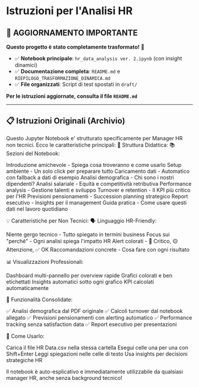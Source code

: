 # Istruzioni per l'Analisi HR

## 🔄 **AGGIORNAMENTO IMPORTANTE**

**Questo progetto è stato completamente trasformato!** 🎉

- ✅ **Notebook principale**: `hr_data_analysis ver. 2.ipynb` (con insight dinamici)
- ✅ **Documentazione completa**: `README.md` e `RIEPILOGO_TRASFORMAZIONE_DINAMICA.md`
- ✅ **File organizzati**: Script di test spostati in `draft/`

**Per le istruzioni aggiornate, consulta il file `README.md`**

---

## 📋 **Istruzioni Originali** (Archivio)

Questo Jupyter Notebook e' strutturato specificamente per Manager HR non tecnici.
Ecco le caratteristiche principali:
🎯 Struttura Didattica:
📚 Sezioni del Notebook:

Introduzione amichevole - Spiega cosa troveranno e come usarlo
Setup ambiente - Un solo click per preparare tutto
Caricamento dati - Automatico con fallback a dati di esempio
Analisi demografica - Chi sono i nostri dipendenti?
Analisi salariale - Equità e competitività retributiva
Performance analysis - Gestione talenti e sviluppo
Turnover e retention - Il KPI più critico per l'HR
Previsioni pensionamenti - Succession planning strategico
Report esecutivo - Insights per il management
Guida pratica - Come usare questi dati nel lavoro quotidiano

💡 Caratteristiche per Non Tecnici:
🗣️ Linguaggio HR-Friendly:

Niente gergo tecnico - Tutto spiegato in termini business
Focus sui "perché" - Ogni analisi spiega l'impatto HR
Alert colorati - 🔴 Critico, 🟡 Attenzione, ✅ OK
Raccomandazioni concrete - Cosa fare con ogni risultato

📊 Visualizzazioni Professionali:

Dashboard multi-pannello per overview rapide
Grafici colorati e ben etichettati
Insights automatici sotto ogni grafico
KPI calcolati automaticamente

🔄 Funzionalità Consolidate:

✅ Analisi demografica dal PDF originale
✅ Calcoli turnover dal notebook allegato
✅ Previsioni pensionamenti con alerting automatico
✅ Performance tracking senza satisfaction data
✅ Report esecutivo per presentazioni

🚀 Come Usarlo:

Carica il file HR Data.csv nella stessa cartella
Esegui celle una per una con Shift+Enter
Leggi spiegazioni nelle celle di testo
Usa insights per decisioni strategiche HR

Il notebook è auto-esplicativo e immediatamente utilizzabile da qualsiasi manager HR, anche senza background tecnico!